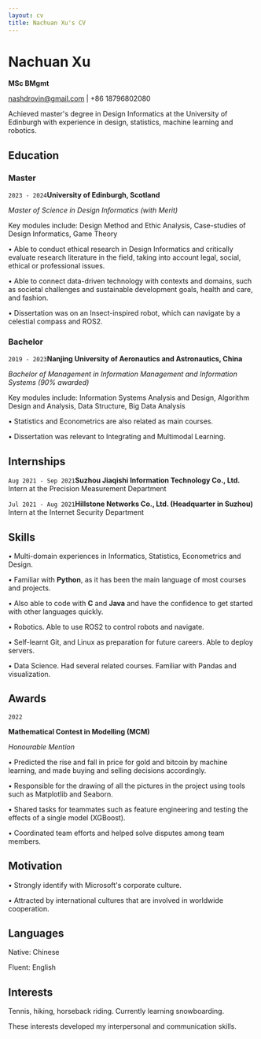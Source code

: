```yaml
---
layout: cv 
title: Nachuan Xu's CV
---
```


# Nachuan Xu

**MSc BMgmt**

<div id="webaddress">
<a href="nashdrovin@gmail.com">nashdrovin@gmail.com</a>
| <a>+86 18796802080</a>
</div>

Achieved master's degree in Design Informatics at the University of Edinburgh with experience in design, statistics, machine learning and robotics.


## Education

### Master

`2023 - 2024`__University of Edinburgh, Scotland__

*Master of Science in Design Informatics (with Merit)*

Key modules include: Design Method and Ethic Analysis, Case-studies of Design Informatics, Game Theory

• Able to conduct ethical research in Design Informatics and critically evaluate research literature in the field, taking into account legal, social, ethical or professional issues.

• Able to connect data-driven technology with contexts and domains, such as societal challenges and sustainable development goals, health and care, and fashion.

• Dissertation was on an Insect-inspired robot, which can navigate by a celestial compass and ROS2.

### Bachelor

`2019 - 2023`**Nanjing University of Aeronautics and Astronautics, China**

*Bachelor of Management in Information Management and Information Systems (90% awarded)*

Key modules include: Information Systems Analysis and Design, Algorithm Design and Analysis, Data Structure, Big Data Analysis

• Statistics and Econometrics are also related as main courses.

• Dissertation was relevant to Integrating and Multimodal Learning.

## Internships

`Aug 2021 - Sep 2021`**Suzhou Jiaqishi Information Technology Co., Ltd.**
Intern at the Precision Measurement Department                    

`Jul 2021 - Aug 2021`**Hillstone Networks Co., Ltd. (Headquarter in Suzhou)**
Intern at the Internet Security Department


## Skills

• Multi-domain experiences in Informatics, Statistics, Econometrics and Design.

• Familiar with **Python**, as it has been the main language of most courses and projects.

• Also able to code with **C** and **Java** and have the confidence to get started with other languages quickly.

• Robotics. Able to use ROS2 to control robots and navigate. 

• Self-learnt Git, and Linux as preparation for future careers. Able to deploy servers.

• Data Science. Had several related courses. Familiar with Pandas and visualization.

## Awards

`2022`

**Mathematical Contest in Modelling (MCM)**

*Honourable Mention*

• Predicted the rise and fall in price for gold and bitcoin by machine learning, and made buying and selling decisions accordingly.

• Responsible for the drawing of all the pictures in the project using tools such as Matplotlib and Seaborn.

• Shared tasks for teammates such as feature engineering and testing the effects of a single model (XGBoost).

• Coordinated team efforts and helped solve disputes among team members.


## Motivation

• Strongly identify with Microsoft's corporate culture.

• Attracted by international cultures that are involved in worldwide cooperation.


## Languages

Native: Chinese

Fluent: English

## Interests

Tennis, hiking, horseback riding. Currently learning snowboarding.

These interests developed my interpersonal and communication skills.
